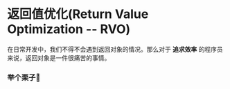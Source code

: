# 返回值优化(Return Value Optimization -- RVO)

在日常开发中，我们不得不会遇到返回对象的情况。那么对于 **追求效率** 的程序员来说，返回对象是一件很痛苦的事情。

### 举个栗子:chestnut:

